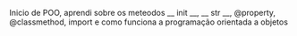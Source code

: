 Inicio de POO, aprendi sobre os meteodos __ init __, __ str __, @property, @classmethod, import e como funciona a programação orientada a objetos
